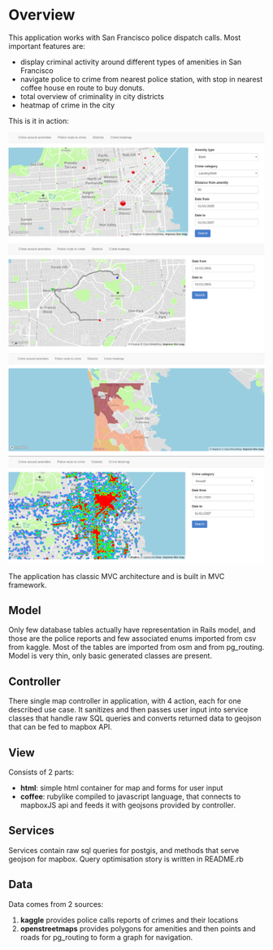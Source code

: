 # Overview

This application works with San Francisco police dispatch calls. Most important features are:
- display criminal activity around different types of amenities in San Francisco
- navigate police to crime from nearest police station, with stop in nearest coffee house en route to buy donuts.
- total overview of criminality in city districts
- heatmap of crime in the city

This is it in action:

![amenities](amenities.png)
![navigation](navigation.png)
![districts](districts.png)
![heatmap](heatmap.png)

The application has classic MVC architecture and is built in MVC framework.

## Model
Only few database tables actually have representation in Rails model, and those are the police reports and few associated enums imported from csv from kaggle.
Most of the tables are imported from osm and from pg_routing. Model is very thin, only basic generated classes are present.

## Controller
There single map controller in application, with 4 action, each for one described use case.
It sanitizes and then passes user input into service classes that handle raw SQL queries and converts returned data to geojson
that can be fed to mapbox API.

## View
Consists of 2 parts:
- **html**: simple html container for map and forms for user input
- **coffee**: rubylike compiled to javascript language, that connects to mapboxJS api and feeds it with
geojsons provided by controller.

## Services
Services contain raw sql queries for postgis, and methods that serve geojson for mapbox.
Query optimisation story is written in README.rb

## Data
Data comes from 2 sources:
1. **kaggle** provides police calls reports of crimes and their locations
2. **openstreetmaps** provides polygons for amenities and then points and roads for pg_routing to form a graph for navigation.

